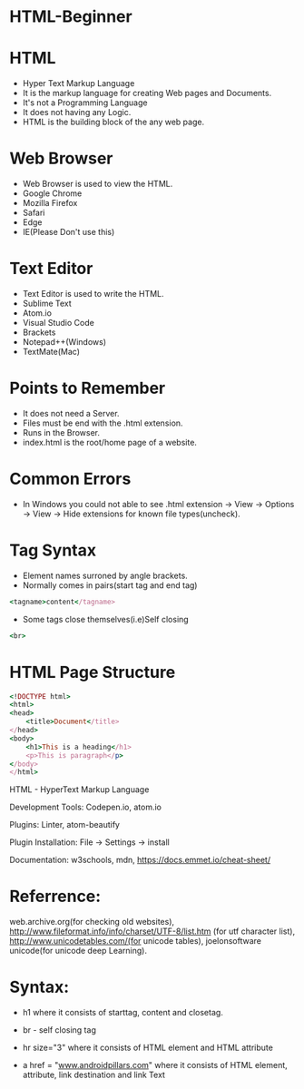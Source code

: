 # HTML-Beginner

# HTML

- Hyper Text Markup Language 
- It is the markup language for creating Web pages and Documents.
- It's not a Programming Language 
- It does not having any Logic.
- HTML is the building block of the any web page. 

# Web Browser

- Web Browser is used to view the HTML.
- Google Chrome
- Mozilla Firefox
- Safari
- Edge
- IE(Please Don't use this)

# Text Editor

- Text Editor is used to write the HTML.
- Sublime Text
- Atom.io
- Visual Studio Code
- Brackets
- Notepad++(Windows)
- TextMate(Mac)

# Points to Remember

- It does not need a Server.
- Files must be end with the .html extension.
- Runs in the Browser.
- index.html is the root/home page of a website.

# Common Errors

- In Windows you could not able to see .html extension -> View -> Options -> View -> Hide extensions for known file types(uncheck).

# Tag Syntax

- Element names surroned by angle brackets.
- Normally comes in pairs(start tag and end tag)
```ruby
<tagname>content</tagname>
```
- Some tags close themselves(i.e)Self closing
```ruby
<br>
```

# HTML Page Structure

```ruby
<!DOCTYPE html>
<html>
<head>
    <title>Document</title>
</head>
<body>
    <h1>This is a heading</h1>
    <p>This is paragraph</p>
</body>
</html>
```

HTML - HyperText Markup Language

Development Tools: Codepen.io, atom.io

Plugins: Linter, atom-beautify

Plugin Installation: File -> Settings -> install

Documentation: w3schools, mdn, https://docs.emmet.io/cheat-sheet/

# Referrence: 
web.archive.org(for checking old websites), 
http://www.fileformat.info/info/charset/UTF-8/list.htm (for utf character list), 
http://www.unicodetables.com/(for unicode tables), 
joelonsoftware unicode(for unicode deep Learning).

# Syntax:

- h1 where it consists of starttag, content and closetag.

- br - self closing tag

- hr size="3" where it consists of HTML element and HTML attribute

- a href = "www.androidpillars.com" where it consists of HTML element, attribute, link destination
and link Text
